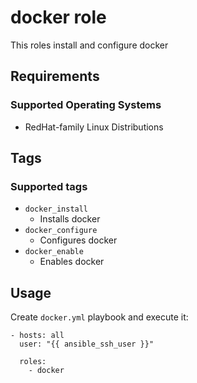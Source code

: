 docker role
==============
This roles install and configure docker

Requirements
------------
### Supported Operating Systems

- RedHat-family Linux Distributions

Tags
----------
### Supported tags

- `docker_install`
  - Installs docker
- `docker_configure`
  - Configures docker
- `docker_enable`
  - Enables docker

Usage
-----
Create `docker.yml` playbook and execute it:

```---
- hosts: all
  user: "{{ ansible_ssh_user }}"

  roles:
    - docker
```
